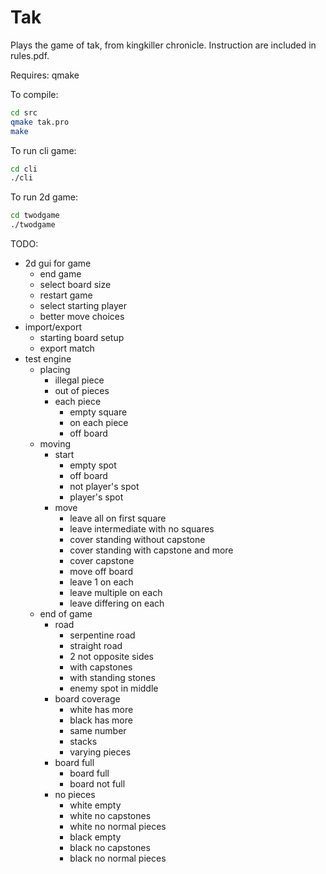 Tak
===

Plays the game of tak, from kingkiller chronicle.
Instruction are included in rules.pdf.

Requires: qmake

To compile:
```bash
cd src
qmake tak.pro
make
```

To run cli game:
```bash
cd cli
./cli
```

To run 2d game:
```bash
cd twodgame
./twodgame
```

TODO:

* 2d gui for game
    * end game
    * select board size
    * restart game
    * select starting player
    * better move choices
* import/export
    * starting board setup
    * export match
* test engine
    * placing
        * illegal piece
        * out of pieces
        * each piece
            * empty square
            * on each piece
            * off board
    * moving
        * start
            * empty spot
            * off board
            * not player's spot
            * player's spot
        * move
            * leave all on first square
            * leave intermediate with no squares
            * cover standing without capstone
            * cover standing with capstone and more
            * cover capstone
            * move off board
            * leave 1 on each
            * leave multiple on each
            * leave differing on each
    * end of game
        * road
            * serpentine road
            * straight road
            * 2 not opposite sides
            * with capstones
            * with standing stones
            * enemy spot in middle
        * board coverage
            * white has more
            * black has more
            * same number
            * stacks
            * varying pieces
        * board full
            * board full
            * board not full
        * no pieces
            * white empty
            * white no capstones
            * white no normal pieces
            * black empty
            * black no capstones
            * black no normal pieces
